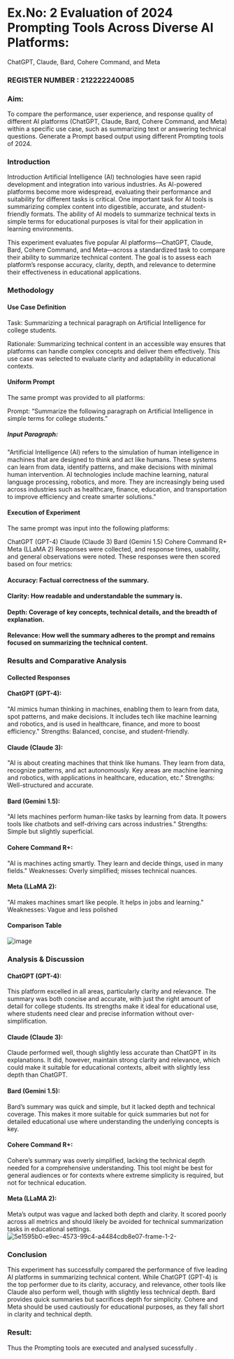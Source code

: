 # Ex.No: 2 	Evaluation of 2024 Prompting Tools Across Diverse AI Platforms: 
ChatGPT, Claude, Bard, Cohere Command, and Meta                                                                            
### REGISTER NUMBER : 212222240085
### Aim:
To compare the performance, user experience, and response quality of different AI platforms (ChatGPT, Claude, Bard, Cohere Command, and Meta) within a specific use case, such as summarizing text or answering technical questions. Generate a Prompt based output using different Prompting tools of 2024.

###  Introduction
Introduction
Artificial Intelligence (AI) technologies have seen rapid development and integration into various industries. As AI-powered platforms become more widespread, evaluating their performance and suitability for different tasks is critical. One important task for AI tools is summarizing complex content into digestible, accurate, and student-friendly formats. The ability of AI models to summarize technical texts in simple terms for educational purposes is vital for their application in learning environments.

This experiment evaluates five popular AI platforms—ChatGPT, Claude, Bard, Cohere Command, and Meta—across a standardized task to compare their ability to summarize technical content. The goal is to assess each platform’s response accuracy, clarity, depth, and relevance to determine their effectiveness in educational applications.
###  Methodology
#### Use Case Definition
Task: Summarizing a technical paragraph on Artificial Intelligence for college students.

Rationale: Summarizing technical content in an accessible way ensures that platforms can handle complex concepts and deliver them effectively. This use case was selected to evaluate clarity and adaptability in educational contexts.

#### Uniform Prompt
The same prompt was provided to all platforms:

Prompt: “Summarize the following paragraph on Artificial Intelligence in simple terms for college students.”

##### Input Paragraph:

"Artificial Intelligence (AI) refers to the simulation of human intelligence in machines that are designed to think and act like humans. These systems can learn from data, identify patterns, and make decisions with minimal human intervention. AI technologies include machine learning, natural language processing, robotics, and more. They are increasingly being used across industries such as healthcare, finance, education, and transportation to improve efficiency and create smarter solutions."

#### Execution of Experiment
The same prompt was input into the following platforms:

ChatGPT (GPT-4)
Claude (Claude 3)
Bard (Gemini 1.5)
Cohere Command R+
Meta (LLaMA 2)
Responses were collected, and response times, usability, and general observations were noted. These responses were then scored based on four metrics:
#### Accuracy: Factual correctness of the summary.
#### Clarity: How readable and understandable the summary is.
#### Depth: Coverage of key concepts, technical details, and the breadth of explanation.
#### Relevance: How well the summary adheres to the prompt and remains focused on summarizing the technical content.
### Results and Comparative Analysis
#### Collected Responses
#### ChatGPT (GPT-4):

"AI mimics human thinking in machines, enabling them to learn from data, spot patterns, and make decisions. It includes tech like machine learning and robotics, and is used in healthcare, finance, and more to boost efficiency."
Strengths: Balanced, concise, and student-friendly.
#### Claude (Claude 3):
"AI is about creating machines that think like humans. They learn from data, recognize patterns, and act autonomously. Key areas are machine learning and robotics, with applications in healthcare, education, etc."
Strengths: Well-structured and accurate.
#### Bard (Gemini 1.5):
"AI lets machines perform human-like tasks by learning from data. It powers tools like chatbots and self-driving cars across industries."
Strengths: Simple but slightly superficial.
#### Cohere Command R+:
"AI is machines acting smartly. They learn and decide things, used in many fields."
Weaknesses: Overly simplified; misses technical nuances.
#### Meta (LLaMA 2):
"AI makes machines smart like people. It helps in jobs and learning."
Weaknesses: Vague and less polished
#### Comparison Table
![image](https://github.com/user-attachments/assets/3b03d606-cfdf-41d4-8b10-270d5bd55ea5)
### Analysis & Discussion
#### ChatGPT (GPT-4): 
This platform excelled in all areas, particularly clarity and relevance. The summary was both concise and accurate, with just the right amount of detail for college students. Its strengths make it ideal for educational use, where students need clear and precise information without over-simplification.

#### Claude (Claude 3):
Claude performed well, though slightly less accurate than ChatGPT in its explanations. It did, however, maintain strong clarity and relevance, which could make it suitable for educational contexts, albeit with slightly less depth than ChatGPT.

#### Bard (Gemini 1.5): 
Bard’s summary was quick and simple, but it lacked depth and technical coverage. This makes it more suitable for quick summaries but not for detailed educational use where understanding the underlying concepts is key.

#### Cohere Command R+:
Cohere’s summary was overly simplified, lacking the technical depth needed for a comprehensive understanding. This tool might be best for general audiences or for contexts where extreme simplicity is required, but not for technical education.

#### Meta (LLaMA 2): 
Meta’s output was vague and lacked both depth and clarity. It scored poorly across all metrics and should likely be avoided for technical summarization tasks in educational settings.
![5e1595b0-e9ec-4573-99c4-a4484cdb8e07-frame-1-2-](https://github.com/user-attachments/assets/f067f969-bdbe-4282-87e2-56a88f2913c0)



### Conclusion
This experiment has successfully compared the performance of five leading AI platforms in summarizing technical content. While ChatGPT (GPT-4) is the top performer due to its clarity, accuracy, and relevance, other tools like Claude also perform well, though with slightly less technical depth. Bard provides quick summaries but sacrifices depth for simplicity. Cohere and Meta should be used cautiously for educational purposes, as they fall short in clarity and technical depth.
### Result:
Thus the Prompting tools are executed and analysed sucessfully .
